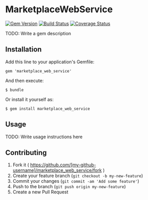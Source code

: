 # MarketplaceWebService

[![Gem Version](https://badge.fury.io/rb/marketplace_web_service.svg)](http://badge.fury.io/rb/marketplace_web_service)
[![Build Status](https://travis-ci.org/e-maido/marketplace_web_service.svg?branch=master)](https://travis-ci.org/e-maido/marketplace_web_service)
[![Coverage Status](https://img.shields.io/coveralls/e-maido/marketplace_web_service.svg)](https://coveralls.io/r/e-maido/marketplace_web_service)

TODO: Write a gem description

## Installation

Add this line to your application's Gemfile:

    gem 'marketplace_web_service'

And then execute:

    $ bundle

Or install it yourself as:

    $ gem install marketplace_web_service

## Usage

TODO: Write usage instructions here

## Contributing

1. Fork it ( https://github.com/[my-github-username]/marketplace_web_service/fork )
2. Create your feature branch (`git checkout -b my-new-feature`)
3. Commit your changes (`git commit -am 'Add some feature'`)
4. Push to the branch (`git push origin my-new-feature`)
5. Create a new Pull Request
